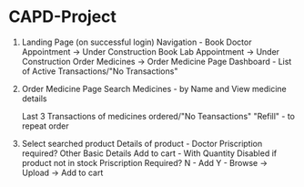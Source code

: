 # CAPD-Project
1. Landing Page (on successful login)
	Navigation -	Book Doctor Appointment -> Under Construction
			Book Lab Appointment -> Under Construction
			Order Medicines -> Order Medicine Page
	Dashboard -	List of Active Transactions/"No Transactions"
2. Order Medicine Page
	Search Medicines - by Name and View medicine details
		
	Last 3 Transactions of medicines ordered/"No Teansactions"
		"Refill" - to repeat order

3. Select searched product
	Details of product -	Doctor Priscription required?
				Other Basic Details
	Add to cart - 	With Quantity
			Disabled if product not in stock
			Priscription Required?
				N - Add
				Y - Browse -> Upload -> Add to cart